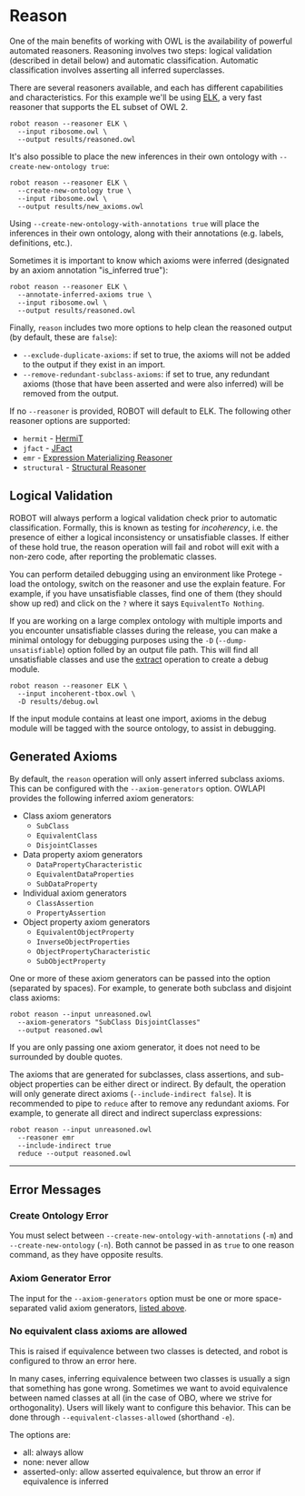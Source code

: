 # Reason

One of the main benefits of working with OWL is the availability of powerful automated reasoners. Reasoning involves two steps: logical validation (described in detail below) and automatic classification. Automatic classification involves asserting all inferred superclasses.

There are several reasoners available, and each has different capabilities and characteristics. For this example we'll be using <a href="https://code.google.com/p/elk-reasoner/" target="_blank">ELK</a>, a very fast reasoner that supports the EL subset of OWL 2.

    robot reason --reasoner ELK \
      --input ribosome.owl \
      --output results/reasoned.owl

It's also possible to place the new inferences in their own ontology with `--create-new-ontology true`:

    robot reason --reasoner ELK \
      --create-new-ontology true \
      --input ribosome.owl \
      --output results/new_axioms.owl

Using `--create-new-ontology-with-annotations true` will place the inferences in their own ontology, along with their annotations (e.g. labels, definitions, etc.).

Sometimes it is important to know which axioms were inferred (designated by an axiom annotation "is_inferred true"):

```
robot reason --reasoner ELK \
  --annotate-inferred-axioms true \
  --input ribosome.owl \
  --output results/reasoned.owl
```

Finally, `reason` includes two more options to help clean the reasoned output (by default, these are `false`):
* `--exclude-duplicate-axioms`: if set to true, the axioms will not be added to the output if they exist in an import.
* `--remove-redundant-subclass-axioms`: if set to true, any redundant axioms (those that have been asserted and were also inferred) will be removed from the output.

If no `--reasoner` is provided, ROBOT will default to ELK. The following other reasoner options are supported:
  
  * `hermit` - [HermiT](http://www.hermit-reasoner.com/)
  * `jfact` - [JFact](http://jfact.sourceforge.net/)
  * `emr` - [Expression Materializing Reasoner](http://static.javadoc.io/org.geneontology/expression-materializing-reasoner/0.1.3/org/geneontology/reasoner/ExpressionMaterializingReasoner.html)
  * `structural` - [Structural Reasoner](http://owlcs.github.io/owlapi/apidocs_4/org/semanticweb/owlapi/reasoner/structural/StructuralReasoner.html)

## Logical Validation

ROBOT will always perform a logical validation check prior to automatic classification. Formally, this is known as testing for *incoherency*, i.e. the presence of either a logical inconsistency or unsatisfiable classes. If either of these hold true, the reason operation will fail and robot will exit with a non-zero code, after reporting the problematic classes.

You can perform detailed debugging using an environment like Protege - load the ontology, switch on the reasoner and use the explain feature. For example, if you have unsatisfiable classes, find one of them (they should show up red) and click on the `?` where it says `EquivalentTo Nothing`.

If you are working on a large complex ontology with multiple imports and you encounter unsatisfiable classes during the release, you can make a minimal ontology for debugging purposes using the `-D` (`--dump-unsatisfiable`) option folled by an output file path. This will find all unsatisfiable classes and use the [extract](extract) operation to create a debug module.

```
robot reason --reasoner ELK \
  --input incoherent-tbox.owl \
  -D results/debug.owl
```

If the input module contains at least one import, axioms in the debug module will be tagged with the source ontology, to assist in debugging.

## Generated Axioms

By default, the `reason` operation will only assert inferred subclass axioms. This can be configured with the `--axiom-generators` option. OWLAPI provides the following inferred axiom generators:

  * Class axiom generators
    * `SubClass`
    * `EquivalentClass`
    * `DisjointClasses`
  * Data property axiom generators
    * `DataPropertyCharacteristic`
    * `EquivalentDataProperties`
    * `SubDataProperty`
  * Individual axiom generators
    * `ClassAssertion`
    * `PropertyAssertion`
  * Object property axiom generators
    * `EquivalentObjectProperty`
    * `InverseObjectProperties`
    * `ObjectPropertyCharacteristic`
    * `SubObjectProperty`
  
One or more of these axiom generators can be passed into the option (separated by spaces). For example, to generate both subclass and disjoint class axioms:

```
robot reason --input unreasoned.owl
  --axiom-generators "SubClass DisjointClasses"
  --output reasoned.owl
```

If you are only passing one axiom generator, it does not need to be surrounded by double quotes.

The axioms that are generated for subclasses, class assertions, and sub-object properties can be either direct or indirect. By default, the operation will only generate direct axioms (`--include-indirect false`). It is recommended to pipe to `reduce` after to remove any redundant axioms. For example, to generate all direct and indirect superclass expressions:
```
robot reason --input unreasoned.owl
  --reasoner emr
  --include-indirect true
  reduce --output reasoned.owl
```

---

## Error Messages

### Create Ontology Error

You must select between `--create-new-ontology-with-annotations` (`-m`) and `--create-new-ontology` (`-n`). Both cannot be passed in as `true` to one reason command, as they have opposite results.

### Axiom Generator Error

The input for the `--axiom-generators` option must be one or more space-separated valid axiom generators, [listed above](/reason#axiom-generators).

### No equivalent class axioms are allowed

This is raised if equivalence between two classes is detected, and robot is configured to throw an error here.

In many cases, inferring equivalence between two classes is usually a sign that something has gone wrong. Sometimes we want to avoid equivalence between named classes at all (in the case of OBO, where we strive for orthogonality). Users will likely want to configure this behavior. This can be done through `--equivalent-classes-allowed` (shorthand `-e`). 

The options are:

 * all: always allow
 * none: never allow
 * asserted-only: allow asserted equivalence, but throw an error if equivalence is inferred
